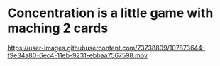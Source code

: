 # Concentration is a little game with maching 2 cards 
https://user-images.githubusercontent.com/73738809/107873644-f9e34a80-6ec4-11eb-9231-ebbaa7567598.mov


